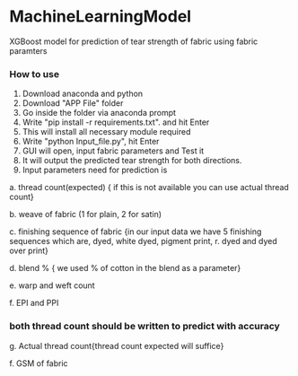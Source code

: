 # MachineLearningModel
XGBoost model for prediction of tear strength of fabric using fabric paramters

### How to use
1. Download anaconda and python
2. Download "APP File" folder
3. Go inside the folder via anaconda prompt
4. Write "pip install -r requirements.txt". and hit Enter
5. This will install all necessary module required
6. Write "python Input_file.py", hit Enter
7. GUI will open, input fabric parameters and Test it
8. It will output the predicted tear strength for both directions.
9. Input parameters need for prediction is 

a. thread count(expected) { if this is not available you can use actual thread count}
  
b. weave of fabric (1 for plain, 2 for satin)
  
c. finishing sequence of fabric {in our input data we have 5 finishing sequences which are, dyed, white dyed, pigment print, r. dyed and dyed over print}
  
d. blend % { we used % of cotton in the blend as a parameter}
  
e. warp and weft count
  
f. EPI and PPI
  
  ### both thread count should be written to predict with accuracy
g. Actual thread count{thread count expected will suffice}
  
f. GSM of fabric
